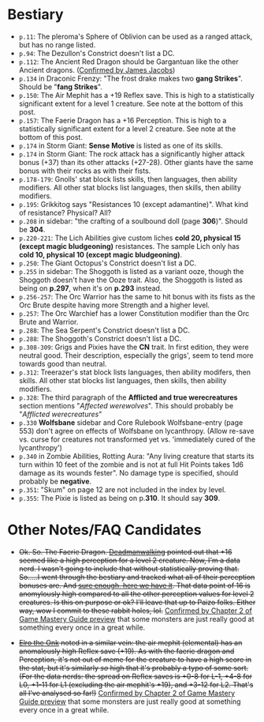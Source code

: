 # Bestiary

* `p.11`: The pleroma's Sphere of Oblivion can be used as a ranged attack, but has no range listed.
* `p.94`: The Dezullon's Constrict doesn't list a DC.
* `p.112`: The Ancient Red Dragon should be Gargantuan like the other Ancient dragons.
  ([Confirmed by James Jacobs](https://paizo.com/products/btq01zp4/discuss&page=5?Pathfinder-Bestiary#241))
* `p.134` in Draconic Frenzy: "The frost drake makes two **gang Strikes**". Should be "**fang Strikes**".
* `p.150`: The Air Mephit has a +19 Reflex save. This is high to a statistically significant extent for a level 1 creature. See note at the bottom of this post.
* `p.157`: The Faerie Dragon has a +16 Perception. This is high to a statistically significant extent for a level 2 creature. See note at the bottom of this post.
* `p.174` in Storm Giant: **Sense Motive** is listed as one of its skills.
* `p.174` in Storm Giant: The rock attack has a significantly higher attack bonus (+37) than its other attacks (+27-28).
  Other giants have the same bonus with their rocks as with their fists.
* `p.178-179`: Gnolls' stat block lists skills, then languages, then ability modifiers.
  All other stat blocks list languages, then skills, then ability modifiers.
* `p.195`: Grikkitog says "Resistances 10 (except adamantine)". What kind of resistance? Physical? All?
* `p.208` in sidebar: "the crafting of a soulbound doll (page **306**)". Should be **304**.
* `p.220-221`: The Lich Abilities give custom liches **cold 20, physical 15 (except magic bludgeoning)** resistances.
  The sample Lich only has **cold 10, physical 10 (except magic bludgeoning)**.
* `p.250`: The Giant Octopus's Constrict doesn't list a DC.
* `p.255` in sidebar: The Shoggoth is listed as a variant ooze, though the Shoggoth doesn't have the Ooze trait. Also, the Shoggoth is listed as being on **p.297**, when it's on **p.293** instead.
* `p.256-257`: The Orc Warrior has the same to hit bonus with its fists as the Orc Brute despite having more Strength and a higher level.
* `p.257`: The Orc Warchief has a lower Constitution modifier than the Orc Brute and Warrior.
* `p.288`: The Sea Serpent's Constrict doesn't list a DC.
* `p.288`: The Shoggoth's Constrict doesn't list a DC.
* `p.308-309`: Grigs and Pixies have the **CN** trait.
  In first edition, they were neutral good.
  Their description, especially the grigs', seem to tend more towards good than neutral.
* `p.312`: Treerazer's stat block lists languages, then ability modifers, then skills.
  All other stat blocks list languages, then skills, then ability modifiers.
* `p.328`: The third paragraph of the **Afflicted and true werecreatures** section mentions "*Affected werewolves*".
  This should probably be "*Afflicted werecreatures*"
* `p.330` **Wolfsbane** sidebar and Core Rulebook Wolfsbane-entry (page 553) don't agree on effects of Wolfsbane on lycanthropy. (Allow re-save vs. curse for creatures not transformed yet vs. 'immediately cured of the lycanthropy')
* `p.340` in Zombie Abilities, Rotting Aura: "Any living creature that starts its turn within 10 feet of the zombie and is not at full Hit Points takes 1d6 damage as its wounds fester". No damage type is specified, should probably be **negative**.
* `p.351`: "Skum" on page 12 are not included in the index by level.
* `p.355`: The Pixie is listed as being on p.**310**. It should say **309**.

# Other Notes/FAQ Candidates

* ~~Ok. So. The Faerie Dragon. [Deadmanwalking](https://paizo.com/threads/rzs42nmp&page=2?TyposMistakesEtc-in-2E-Books-Collection#81) pointed out that +16 seemed like a high perception for a level 2 creature. Now, I'm a data nerd. I wasn't going to include that without statistically proving that. So.....I went through the bestiary and tracked what all of their perception bonuses are. And [sure enough, here we have it](https://i.imgur.com/7YJQIQA.png). That data point of 16 is anomylously high compared to all the other perception values for level 2 creatures. Is this on purpose or ok? I'll leave that up to Paizo folks. Either way, wow I commit to these rabbit holes, lol.~~ [Confirmed by Chapter 2 of Game Mastery Guide preview](https://www.reddit.com/r/Pathfinder2e/comments/d16rwm/everything_we_learned_about_the_gamemastery_guide/) that some monsters are just really good at something every once in a great while.

* ~~[Elro the Onk](https://paizo.com/threads/rzs42nmp&page=3?TyposMistakesEtc-in-2E-Books-Collection#112) noted in a similar vein: the air mephit (elemental) has an anomalously high Reflex save (+19). As with the faerie dragon and Perception, it's not out of meme for the creature to have a high score in the stat, but it's similarly *so* high that it's probably a typo of some sort. (For the data nerds: the spread on Reflex saves is +0-8 for L-1, +4-8 for L0, +1-11 for L1 (excluding the air mephit's +19), and +3-12 for L2. That's all I've analysed so far!)~~ [Confirmed by Chapter 2 of Game Mastery Guide preview](https://www.reddit.com/r/Pathfinder2e/comments/d16rwm/everything_we_learned_about_the_gamemastery_guide/) that some monsters are just really good at something every once in a great while.
